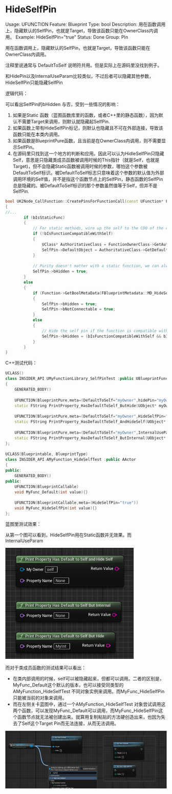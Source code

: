 # HideSelfPin

Usage: UFUNCTION
Feature: Blueprint
Type: bool
Description: 用在函数调用上，隐藏默认的SelfPin，也就是Target，导致该函数只能在OwnerClass内调用。
Example: HideSelfPin="true”
Status: Done
Group: PIn

用在函数调用上，隐藏默认的SelfPin，也就是Target，导致该函数只能在OwnerClass内调用。

注释里说通常与 DefaultToSelf 说明符共用。但是实际上在源码里没找到例子。

和HidePin以及InternalUseParam比较类似，不过后者可以隐藏其他参数，HideSelfPin只能隐藏SelfPin

逻辑代码：

可以看出SelfPin的bHidden 与否，受到一些情况的影响：

1. 如果是Static 函数（蓝图函数库里的函数，或者C++里的静态函数），因为默认不需要Target来调用，则默认就隐藏起SelfPin.
2. 如果函数上带有HideSelfPin标记，则默认也隐藏且不可在外部连接，导致该函数只能在本类内调用。
3. 如果函数是BlueprintPure函数，且当前是在OwnerClass内调用，则不需要显示SelfPin。
4. 在源码里只找到这一个地方的判断和应用。因此可以认为HidleSelfPin只隐藏Self，意思是只隐藏类成员函数被调用时候的This指针（就是Self，也就是Target)，但不会隐藏Static函数被调用时候的参数，哪怕这个参数被DefaultToSelf标识。被DefaultToSelf标志只意味着这个参数的默认值为外部调用环境的Self值，并不是指这个函数节点上的SelfPin，静态函数的SelfPin总是隐藏的。被DefaultToSelf标识的那个参数虽然值等于Self，但并不是SelfPin.

```cpp
bool UK2Node_CallFunction::CreatePinsForFunctionCall(const UFunction* Function)
{
//...
		if (bIsStaticFunc)
		{
			// For static methods, wire up the self to the CDO of the class if it's not us
			if (!bIsFunctionCompatibleWithSelf)
			{
				UClass* AuthoritativeClass = FunctionOwnerClass->GetAuthoritativeClass();
				SelfPin->DefaultObject = AuthoritativeClass->GetDefaultObject();
			}
		
			// Purity doesn't matter with a static function, we can always hide the self pin since we know how to call the method
			SelfPin->bHidden = true;
		}
		else
		{
			if (Function->GetBoolMetaData(FBlueprintMetadata::MD_HideSelfPin))
			{
				SelfPin->bHidden = true;
				SelfPin->bNotConnectable = true;
			}
			else
			{
				// Hide the self pin if the function is compatible with the blueprint class and pure (the !bIsConstFunc portion should be going away soon too hopefully)
				SelfPin->bHidden = (bIsFunctionCompatibleWithSelf && bIsPureFunc && !bIsConstFunc);
			}
		}
}
```

C++测试代码：

```cpp
UCLASS()
class INSIDER_API UMyFunctionLibrary_SelfPinTest :public UBlueprintFunctionLibrary
{
	GENERATED_BODY()

	UFUNCTION(BlueprintPure,meta=(DefaultToSelf="myOwner",hidePin="myOwner"))
	static FString PrintProperty_HasDefaultToSelf_ButHide(UObject* myOwner,FName propertyName);

	UFUNCTION(BlueprintPure,meta=(DefaultToSelf="myOwner",HideSelfPin="true"))
	static FString PrintProperty_HasDefaultToSelf_AndHideSelf(UObject* myOwner,FName propertyName);

	UFUNCTION(BlueprintPure,meta=(DefaultToSelf="myOwner",InternalUseParam="myOwner"))
	static FString PrintProperty_HasDefaultToSelf_ButInternal(UObject* myOwner,FName propertyName);
};

UCLASS(Blueprintable, BlueprintType)
class INSIDER_API AMyFunction_HideSelfTest :public AActor
{
public:
	GENERATED_BODY()
public:
	UFUNCTION(BlueprintCallable)
	void MyFunc_Default(int value){}

	UFUNCTION(BlueprintCallable,meta=(HideSelfPin="true"))
	void MyFunc_HideSelfPin(int value){}
};
```

蓝图里测试效果：

从第一个图可以看到，HideSelfPin用在Static函数并无效果。而InternalUseParam

![Untitled](HideSelfPin/Untitled.png)

而对于类成员函数的测试结果可以看出：

- 在类内部调用的时候，self可以被隐藏起来，但都可以调用。二者的区别是，MyFunc_Default这个默认的版本，也可以接受同类型的AMyFunction_HideSelfTest 不同对象实例来调用。而MyFunc_HideSelfPin只能被当前的对象来调用。
- 而在左侧关卡蓝图中，通过一个AMyFunction_HideSelfTest 对象尝试调用这两个函数，可以发现MyFunc_Default可以调用，而MyFunc_HideSelfPin这个函数节点就无法被创建出来。就算用复制粘贴的方法硬创造出来，也因为失去了Self这个Target Pin而无法连接，从而无法调用。

![Untitled](HideSelfPin/Untitled%201.png)